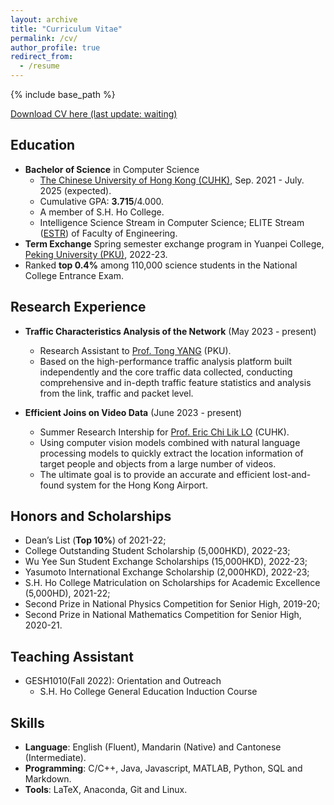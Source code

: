 ```yaml
---
layout: archive
title: "Curriculum Vitae"
permalink: /cv/
author_profile: true
redirect_from:
  - /resume
---
```


{% include base_path %}

[Download CV here (last update: waiting)](https://YanY-Henry.github.io/files/CV_YanYuhangHenry.pdf)


## Education

* **Bachelor of Science** in Computer Science
  * [The Chinese University of Hong Kong (CUHK)](https://www.cuhk.edu.hk/english/index.html), Sep. 2021 - July. 2025 (expected).
  * Cumulative GPA: **3.715**/4.000.
  * A member of S.H. Ho College.
  * Intelligence Science Stream in Computer Science; ELITE Stream ([ESTR](https://www.erg.cuhk.edu.hk/erg/Elite)) of Faculty of Engineering.
* **Term Exchange** Spring semester exchange program in Yuanpei College, [Peking University (PKU)](https://english.pku.edu.cn), 2022-23.
* Ranked **top 0.4%** among 110,000 science students in the National College Entrance Exam.


## Research Experience

* **Traffic Characteristics Analysis of the Network** (May 2023 - present)
  * Research Assistant to [Prof. Tong YANG](https://cs.pku.edu.cn/info/1176/3703.htm) (PKU).
  * Based on the high-performance traffic analysis platform built independently and the core traffic data collected, conducting comprehensive and in-depth traffic feature statistics and analysis from the link, traffic and packet level.
 
* **Efficient Joins on Video Data** (June 2023 - present)
  * Summer Research Intership for [Prof. Eric Chi Lik LO](https://www.cse.cuhk.edu.hk/people/faculty/eric-chi-lik-lo/) (CUHK).
  * Using computer vision models combined with natural language processing models to quickly extract the location information of target people and objects from a large number of videos.
  * The ultimate goal is to provide an accurate and efficient lost-and-found system for the Hong Kong Airport.


## Honors and Scholarships

* Dean’s List (**Top 10%**) of 2021-22;
* College Outstanding Student Scholarship (5,000HKD), 2022-23;
* Wu Yee Sun Student Exchange Scholarships (15,000HKD), 2022-23;
* Yasumoto International Exchange Scholarship (2,000HKD), 2022-23;
* S.H. Ho College Matriculation on Scholarships for Academic Excellence (5,000HD), 2021-22;
* Second Prize in National Physics Competition for Senior High, 2019-20;
* Second Prize in National Mathematics Competition for Senior High, 2020-21.

## Teaching Assistant

* GESH1010(Fall 2022): Orientation and Outreach
  * S.H. Ho College General Education Induction Course
 

## Skills
* **Language**: English (Fluent), Mandarin (Native) and Cantonese (Intermediate).
* **Programming**:  C/C++, Java, Javascript, MATLAB, Python, SQL and Markdown.
* **Tools**: LaTeX, Anaconda, Git and Linux.
